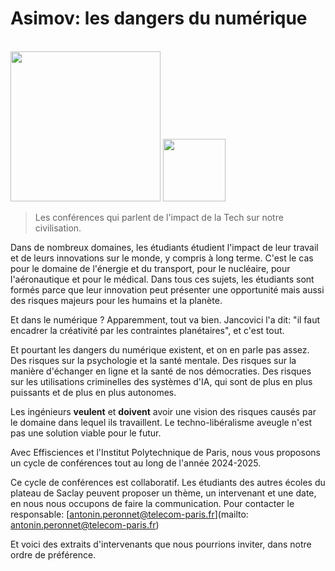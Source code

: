 # Asimov: les dangers du numérique

<br>

<img src="logo_asimov.png" class="d-block mx-auto" height="240em"/>
<img src="Logo-IP-Paris-carré-HD.png" class="d-block mx-auto" height="100em"/>

> Les conférences qui parlent de l'impact de la Tech sur notre civilisation.

Dans de nombreux domaines, les étudiants étudient l'impact de leur travail et de leurs innovations sur le monde, y compris à long terme. C'est le cas pour le domaine de l'énergie et du transport, pour le nucléaire, pour l'aéronautique et pour le médical. Dans tous ces sujets, les étudiants sont formés parce que leur innovation peut présenter une opportunité mais aussi des risques majeurs pour les humains et la planète.

Et dans le numérique ? Apparemment, tout va bien. Jancovici l'a dit: "il faut encadrer la créativité par les contraintes planétaires", et c'est tout.

Et pourtant les dangers du numérique existent, et on en parle pas assez. Des risques sur la psychologie et la santé mentale. Des risques sur la manière d'échanger en ligne et la santé de nos démocraties. Des risques sur les utilisations criminelles des systèmes d'IA, qui sont de plus en plus puissants et de plus en plus autonomes.

Les ingénieurs **veulent** et **doivent** avoir une vision des risques causés par le domaine dans lequel ils travaillent. Le techno-libéralisme aveugle n'est pas une solution viable pour le futur.

Avec Effisciences et l'Institut Polytechnique de Paris, nous vous proposons un cycle de conférences tout au long de l'année 2024-2025.

Ce cycle de conférences est collaboratif.
Les étudiants des autres écoles du plateau de Saclay peuvent proposer un thème, un intervenant et une date, en nous nous occupons de faire la communication. Pour contacter le responsable: [antonin.peronnet@telecom-paris.fr](mailto: antonin.peronnet@telecom-paris.fr)


Et voici des extraits d'intervenants que nous pourrions inviter, dans notre ordre de préférence.
